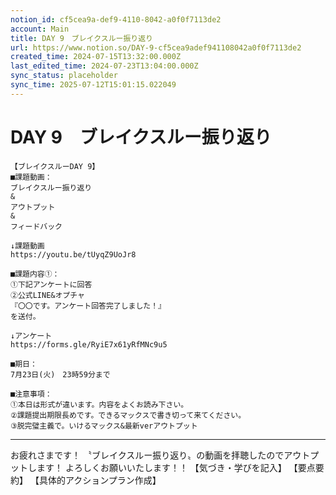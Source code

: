 ```yaml
---
notion_id: cf5cea9a-def9-4110-8042-a0f0f7113de2
account: Main
title: DAY 9　ブレイクスルー振り返り
url: https://www.notion.so/DAY-9-cf5cea9adef941108042a0f0f7113de2
created_time: 2024-07-15T13:32:00.000Z
last_edited_time: 2024-07-23T13:04:00.000Z
sync_status: placeholder
sync_time: 2025-07-12T15:01:15.022049
---
```

# DAY 9　ブレイクスルー振り返り

```plain text
【ブレイクスルーDAY 9】
■課題動画：
ブレイクスルー振り返り
&
アウトプット
&
フィードバック

↓課題動画
https://youtu.be/tUyqZ9UoJr8

■課題内容①：
①下記アンケートに回答
②公式LINE&オプチャ
『〇〇です。アンケート回答完了しました！』
を送付。

↓アンケート
https://forms.gle/RyiE7x61yRfMNc9u5

■期日：
7月23日(火)　23時59分まで

■注意事項：
①本日は形式が違います。内容をよくお読み下さい。
②課題提出期限長めです。できるマックスで書き切って来てください。
③脱完璧主義で。いけるマックス&最新verアウトプット
```
---
お疲れさまです！
〝ブレイクスルー振り返り〟の動画を拝聴したのでアウトプットします！
よろしくお願いいたします！！
【気づき・学びを記入】
【要点要約】
【具体的アクションプラン作成】
